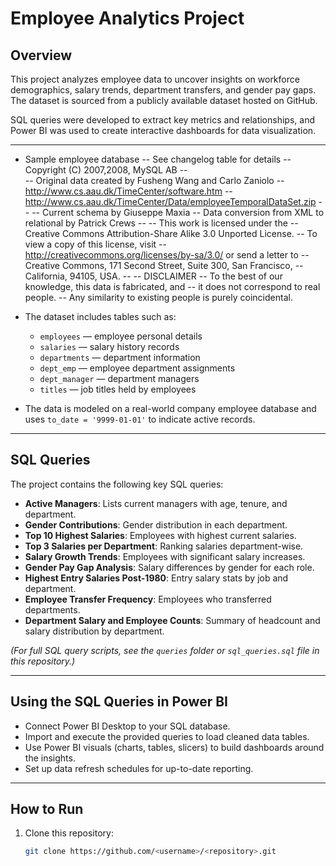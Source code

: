 # Employee Analytics Project

## Overview

This project analyzes employee data to uncover insights on workforce demographics, salary trends, department transfers, and gender pay gaps. The dataset is sourced from a publicly available dataset hosted on GitHub.

SQL queries were developed to extract key metrics and relationships, and Power BI was used to create interactive dashboards for data visualization.

---

-  Sample employee database 
--  See changelog table for details
--  Copyright (C) 2007,2008, MySQL AB
--  
--  Original data created by Fusheng Wang and Carlo Zaniolo
--  http://www.cs.aau.dk/TimeCenter/software.htm
--  http://www.cs.aau.dk/TimeCenter/Data/employeeTemporalDataSet.zip
-- 
--  Current schema by Giuseppe Maxia 
--  Data conversion from XML to relational by Patrick Crews
-- 
-- This work is licensed under the 
-- Creative Commons Attribution-Share Alike 3.0 Unported License. 
-- To view a copy of this license, visit 
-- http://creativecommons.org/licenses/by-sa/3.0/ or send a letter to 
-- Creative Commons, 171 Second Street, Suite 300, San Francisco, 
-- California, 94105, USA.
-- 
--  DISCLAIMER
--  To the best of our knowledge, this data is fabricated, and
--  it does not correspond to real people. 
--  Any similarity to existing people is purely coincidental.

- The dataset includes tables such as:
  - `employees` — employee personal details
  - `salaries` — salary history records
  - `departments` — department information
  - `dept_emp` — employee department assignments
  - `dept_manager` — department managers
  - `titles` — job titles held by employees

- The data is modeled on a real-world company employee database and uses `to_date = '9999-01-01'` to indicate active records.

---

## SQL Queries

The project contains the following key SQL queries:

- **Active Managers**: Lists current managers with age, tenure, and department.
- **Gender Contributions**: Gender distribution in each department.
- **Top 10 Highest Salaries**: Employees with highest current salaries.
- **Top 3 Salaries per Department**: Ranking salaries department-wise.
- **Salary Growth Trends**: Employees with significant salary increases.
- **Gender Pay Gap Analysis**: Salary differences by gender for each role.
- **Highest Entry Salaries Post-1980**: Entry salary stats by job and department.
- **Employee Transfer Frequency**: Employees who transferred departments.
- **Department Salary and Employee Counts**: Summary of headcount and salary distribution by department.

*(For full SQL query scripts, see the `queries` folder or `sql_queries.sql` file in this repository.)*

---

## Using the SQL Queries in Power BI

- Connect Power BI Desktop to your SQL database.
- Import and execute the provided queries to load cleaned data tables.
- Use Power BI visuals (charts, tables, slicers) to build dashboards around the insights.
- Set up data refresh schedules for up-to-date reporting.

---

## How to Run

1. Clone this repository:
   ```bash
   git clone https://github.com/<username>/<repository>.git
